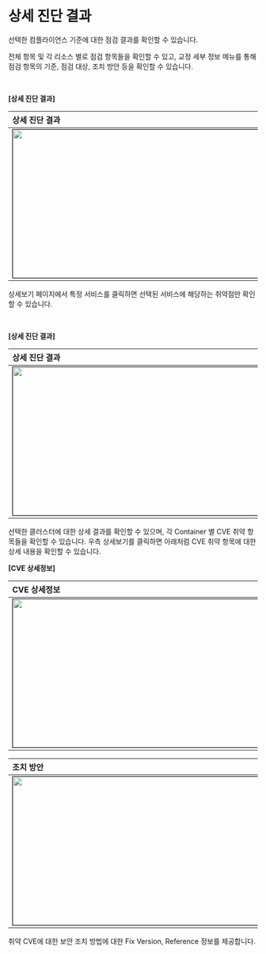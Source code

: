 # 상세 진단 결과

선택한 컴플라이언스 기준에 대한 점검 결과를 확인할 수 있습니다. <br />

전체 항목 및 각 리소스 별로 점검 항목들을 확인할 수 있고, 교정 세부 정보 메뉴를 통해 점검 항목의 기준, 점검 대상, 조치 방안 등을 확인할 수 있습니다. <br />

<br />

**[상세 진단 결과]**

| 상세 진단 결과                                                                                                            |
| :------------------------------------------------------------------------------------------------------------------------ |
| <center><img src="/assets/images/cwpp/진단결과1.png" width="700" height="300" style="border: 1px solid black;"/></center> |

상세보기 페이지에서 특정 서비스를 클릭하면 선택된 서비스에 해당하는 취약점만 확인 할 수 있습니다. <br />

<br />

**[상세 진단 결과]**

| 상세 진단 결과                                                                                                            |
| :------------------------------------------------------------------------------------------------------------------------ |
| <center><img src="/assets/images/cwpp/진단결과2.png" width="700" height="300" style="border: 1px solid black;"/></center> |

선택한 클러스터에 대한 상세 결과를 확인할 수 있으며, 각 Container 별 CVE 취약 항목들을 확인할 수 있습니다.
우측 상세보기를 클릭하면 아래처럼 CVE 취약 항목에 대한 상세 내용을 확인할 수 있습니다.

**[CVE 상세정보]**

| CVE 상세정보                                                                                                              |
| :------------------------------------------------------------------------------------------------------------------------ |
| <center><img src="/assets/images/cwpp/상세정보1.png" width="700" height="300" style="border: 1px solid black;"/></center> |

| 조치 방안                                                                                                                 |
| :------------------------------------------------------------------------------------------------------------------------ |
| <center><img src="/assets/images/cwpp/상세정보2.png" width="700" height="300" style="border: 1px solid black;"/></center> |

취약 CVE에 대한 보안 조치 방법에 대한 Fix Version, Reference 정보를 제공합니다. <br />
